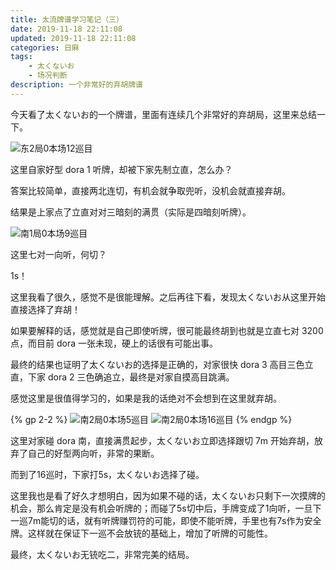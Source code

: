 ```yaml
---
title: 太流牌谱学习笔记（三）
date: 2019-11-18 22:11:08
updated: 2019-11-18 22:11:08
categories: 日麻
tags:
    - 太くないお
    - 场况判断
description: 一个非常好的弃胡牌谱
---
```


今天看了太くないお的一个牌谱，里面有连续几个非常好的弃胡局，这里来总结一下。

![东2局0本场12巡目](https://i.loli.net/2019/11/18/E2gXROKdFZ3r6ay.png)

这里自家好型 dora 1 听牌，却被下家先制立直，怎么办？

答案比较简单，直接两北连切，有机会就争取兜听，没机会就直接弃胡。

结果是上家点了立直对对三暗刻的满贯（实际是四暗刻听牌）。

![南1局0本场9巡目](https://i.loli.net/2019/11/18/ghOA2cm1kEsZTt3.png)

这里七对一向听，何切？

1s！

这里我看了很久，感觉不是很能理解。之后再往下看，发现太くないお从这里开始直接选择了弃胡！

如果要解释的话，感觉就是自己即使听牌，很可能最终胡到也就是立直七对 3200 点，而目前 dora 一张未现，硬上的话很有可能出事。

最终的结果也证明了太くないお的选择是正确的，对家很快 dora 3 高目三色立直，下家 dora 2 三色确追立，最终是对家自摸高目跳满。

感觉这里是很值得学习的，如果是我的话绝对不会想到在这里就弃胡。

{% gp 2-2 %}
    ![南2局0本场5巡目](https://i.loli.net/2019/11/18/M3PTrOhIUNFdCRk.png)
    ![南2局0本场16巡目](https://i.loli.net/2019/11/18/8OVe2r1q3mxfBQc.png)
{% endgp %}

这里对家碰 dora 南，直接满贯起步，太くないお立即选择跟切 7m 开始弃胡，放弃了自己的好型两向听，非常的果断。

而到了16巡时，下家打5s，太くないお选择了碰。

这里我也是看了好久才想明白，因为如果不碰的话，太くないお只剩下一次摸牌的机会，那么肯定是没有机会听牌的；而碰了5s切中后，手牌变成了1向听，一旦下一巡7m能切的话，就有听牌赚罚符的可能，即使不能听牌，手里也有7s作为安全牌。这样就在保证下一巡不会放铳的基础上，增加了听牌的可能性。

最终，太くないお无铳吃二，非常完美的结局。
